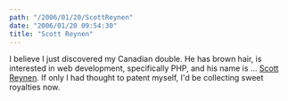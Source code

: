 ```yaml
---
path: "/2006/01/20/ScottReynen" 
date: "2006/01/20 09:54:30" 
title: "Scott Reynen" 
---
```

I believe I just discovered my Canadian double. He has brown hair, is interested in web development, specifically PHP, and his name is ... <a href="http://web.uvic.ca/~sreynen/people.html">Scott Reynen</a>. If only I had thought to patent myself, I'd be collecting sweet royalties now.